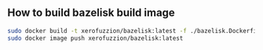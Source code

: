 ## How to build bazelisk build image

```bash
sudo docker build -t xerofuzzion/bazelisk:latest -f ./bazelisk.Dockerfile .
sudo docker image push xerofuzzion/bazelisk:latest
```